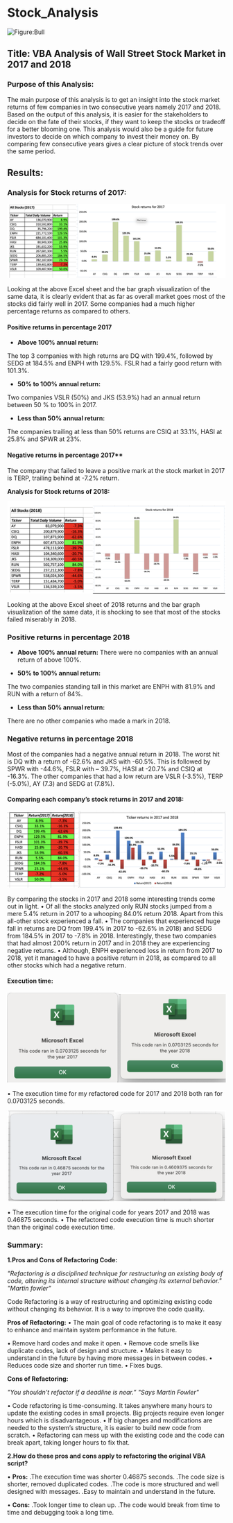 # Stock_Analysis
![Figure:Bull](http://www.bullmarketleads.net/images/banner.jpg)

## Title: VBA Analysis of Wall Street Stock Market in 2017 and 2018

### Purpose of this Analysis:

The main purpose of this analysis is to get an insight into the stock market returns of few companies in two consecutive years namely 2017 and 2018. Based on the output of this analysis, it is easier for the stakeholders to decide on the fate of their stocks, if they want to keep the stocks or tradeoff for a better blooming one. This analysis would also be a guide for future investors to decide on which company to invest their money on. By comparing few consecutive years gives a clear picture of stock trends over the same period.

## Results:

### Analysis for Stock returns of 2017:
   
![Figure:1](Resources_VBA/Figure1_Stock_return_2017.png)

Looking at the above Excel sheet and the bar graph visualization of the same data, it is clearly evident that as far as overall market goes most of the stocks did fairly well in 2017. Some companies had a much higher percentage returns as compared to others.

#### Positive returns in percentage 2017

- **Above 100% annual return:**
	
The top 3 companies with high returns are DQ with 199.4%, followed by SEDG at 184.5% and ENPH with 129.5%. FSLR had a fairly good return with 101.3%. 

- **50% to 100% annual return:**
	
Two companies VSLR (50%) and JKS (53.9%) had an annual return between 50 % to 100% in 2017. 

- **Less than 50% annual return:**

The companies trailing at less than 50% returns are CSIQ at 33.1%, HASI at 25.8% and SPWR at 23%. 

#### Negative returns in percentage 2017**

The company that failed to leave a positive mark at the stock market in 2017 is TERP, trailing behind at -7.2% return.

**Analysis for Stock returns of 2018:**

  
![Figure:2](Resources_VBA/Figure2_Stockreturn_2018.png)

Looking at the above Excel sheet of 2018 returns and the bar graph visualization of the same data, it is shocking to see that most of the stocks failed miserably in 2018.

### Positive returns in percentage 2018

- **Above 100% annual return:**
There were no companies with an annual return of above 100%.

- **50% to 100% annual return:**
	
The two companies standing tall in this market are ENPH with 81.9% and RUN with a return of 84%.

- **Less than 50% annual return:**

There are no other companies who made a mark in 2018.

### Negative returns in percentage 2018

Most of the companies had a negative annual return in 2018. The worst hit is DQ with a return of -62.6% and JKS with -60.5%. This is followed by SPWR with -44.6%, FSLR with – 39.7%, HASI at -20.7% and CSIQ at -16.3%.
The other companies that had a low return are VSLR (-3.5%), TERP (-5.0%), AY (7.3) and SEDG at (7.8%).

#### Comparing each company’s stock returns in 2017 and 2018:
 
![Figure:3](Resources_VBA/Figure3_Compare_2017_2018.png)

By comparing the stocks in 2017 and 2018 some interesting trends come out in light. 
•	Of all the stocks analyzed only RUN stocks jumped from a mere 5.4% return in 2017 to a whooping 84.0% return 2018. Apart from this all-other stock experienced a fall.
•	The companies that experienced huge fall in returns are DQ from 199.4% in 2017 to -62.6% in 2018) and SEDG from 184.5% in 2017 to -7.8% in 2018. Interestingly, these two companies that had almost 200% return in 2017 and in 2018 they are experiencing negative returns.
•	Although, ENPH experienced loss in return from 2017 to 2018, yet it managed to have a positive return in 2018, as compared to all other stocks which had a negative return.

#### Execution time:
![Figure:4](Resources_VBA/Figure4_Refactored_time.png)

•	The execution time for my refactored code for 2017 and 2018 both ran for 0.0703125 seconds.
  
![Figure:5](Resources_VBA/Figure5_Original_time.png)

•	The execution time for the original code for years 2017 and 2018 was 0.46875 seconds. 
•	The refactored code execution time is much shorter than the original code execution time.

### Summary:

**1.Pros and Cons of Refactoring Code:**

*"Refactoring is a disciplined technique for restructuring an existing body of code, altering its internal structure without changing its external behavior."*
																	     *"Martin fowler"*


Code Refactoring is a way of restructuring and optimizing existing code without changing its behavior. It is a way to improve the code quality. 

**Pros of Refactoring:**
•	The main goal of code refactoring is to make it easy to enhance and maintain system performance in the future.

•	Remove hard codes and make it open.
•	Remove code smells like duplicate codes, lack of design and structure.
•	Makes it easy to understand in the future by having more messages in between codes.
•	Reduces code size and shorter run time.
•	Fixes bugs.

**Cons of Refactoring:**

*"You shouldn't refactor if a deadline is near.”* *"Says Martin Fowler"*

•	Code refactoring is time-consuming. It takes anywhere many hours to update the existing codes in small projects. Big projects require even longer hours 	which is disadvantageous.
•	If big changes and modifications are needed to the system’s structure, it is easier to build new code from scratch.
•	Refactoring can mess up with the existing code and the code can break apart, taking longer hours to fix that.

**2.How do these pros and cons apply to refactoring the original VBA script?**

•	**Pros:**
	.The execution time was shorter 0.46875 seconds. 
	.The code size is shorter, removed duplicated codes.
	.The code is more structured and well designed with messages.
	.Easy to maintain and understand in the future.
	
•	**Cons:**
	.Took longer time to clean up.
	.The code would break from time to time and debugging took a long time.



